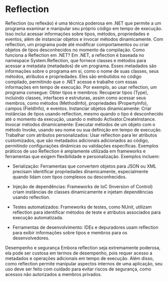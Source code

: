 # Reflection

Reflection (ou reflexão) é uma técnica poderosa em .NET que permite a um programa examinar e manipular seu próprio código em tempo de execução. Isso inclui acessar informações sobre tipos, métodos, propriedades e eventos, além de instanciar objetos e invocar métodos dinamicamente. Com reflection, um programa pode até modificar comportamentos ou criar objetos de tipos desconhecidos no momento da compilação.
Como funciona a Reflection em .NET?
Em .NET, a reflection é baseada no namespace System.Reflection, que fornece classes e métodos para acessar a metadata (metadados) de um programa. Esses metadados são informações sobre o programa em si, como o nome de suas classes, seus métodos, atributos e propriedades. Eles são embutidos no código compilado, permitindo que o .NET acesse e trabalhe com essas informações em tempo de execução.
Por exemplo, ao usar reflection, um programa consegue:
Obter tipos e membros: Recuperar tipos (Type), incluindo classes, interfaces e estruturas, assim como acessar seus membros, como métodos (MethodInfo), propriedades (PropertyInfo), campos (FieldInfo), e eventos.
Instanciar objetos dinamicamente: Criar instâncias de tipos usando reflection, mesmo quando o tipo é desconhecido até o momento da execução, usando o método Activator.CreateInstance.
Invocar métodos dinamicamente: Executar métodos de um objeto com o método Invoke, usando seu nome ou sua definição em tempo de execução.
Trabalhar com atributos personalizados: Usar reflection para ler atributos customizados, que são metadados adicionais adicionados ao código, permitindo configurações dinâmicas ou validações específicas.
Exemplos práticos de uso
Reflection é amplamente utilizada em frameworks e ferramentas que exigem flexibilidade e personalização. Exemplos incluem:

- Serialização: Ferramentas que convertem objetos para JSON ou XML precisam identificar propriedades dinamicamente, especialmente quando lidam com tipos complexos ou desconhecidos.

- Injeção de dependências: Frameworks de IoC (Inversion of Control) criam instâncias de classes dinamicamente e injetam dependências usando reflection.

- Testes automatizados: Frameworks de testes, como NUnit, utilizam reflection para identificar métodos de teste e atributos associados para execução automatizada.

-  Ferramentas de desenvolvimento: IDEs e depuradores usam reflection para exibir informações sobre tipos e membros para os desenvolvedores.

Desempenho e segurança
Embora reflection seja extremamente poderosa, ela pode ser custosa em termos de desempenho, pois requer acesso a metadados e operações adicionais em tempo de execução. Além disso, como reflection permite manipular aspectos internos de uma aplicação, seu uso deve ser feito com cuidado para evitar riscos de segurança, como acessos não autorizados a membros privados.
